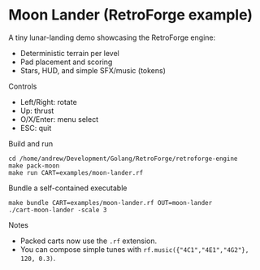 # Moon Lander (RetroForge example)

A tiny lunar-landing demo showcasing the RetroForge engine:
- Deterministic terrain per level
- Pad placement and scoring
- Stars, HUD, and simple SFX/music (tokens)

Controls
- Left/Right: rotate
- Up: thrust
- O/X/Enter: menu select
- ESC: quit

Build and run
```
cd /home/andrew/Development/Golang/RetroForge/retroforge-engine
make pack-moon
make run CART=examples/moon-lander.rf
```

Bundle a self-contained executable
```
make bundle CART=examples/moon-lander.rf OUT=moon-lander
./cart-moon-lander -scale 3
```

Notes
- Packed carts now use the `.rf` extension.
- You can compose simple tunes with `rf.music({"4C1","4E1","4G2"}, 120, 0.3)`.

